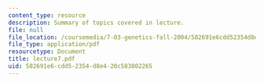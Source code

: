 ```yaml
---
content_type: resource
description: Summary of topics covered in lecture.
file: null
file_location: /coursemedia/7-03-genetics-fall-2004/582691e6cdd52354d8e420c583802265_lecture7.pdf
file_type: application/pdf
resourcetype: Document
title: lecture7.pdf
uid: 582691e6-cdd5-2354-d8e4-20c583802265
---
```

